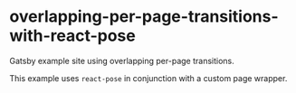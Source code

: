 # overlapping-per-page-transitions-with-react-pose

Gatsby example site using overlapping per-page transitions.

This example uses `react-pose` in conjunction with a custom page wrapper.
